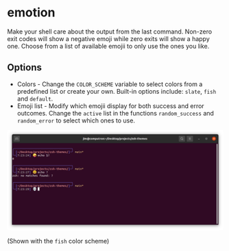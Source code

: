 # emotion

Make your shell care about the output from the last command. Non-zero exit codes will show a negative emoji while zero exits will show a happy one. Choose from a list of available emojii to only use the ones you like.

## Options

- Colors - Change the `COLOR_SCHEME` variable to select colors from a predefined list or create your own. Built-in options include: `slate`, `fish` and `default`.
- Emoji list - Modify which emojii display for both success and error outcomes. Change the `active` list in the functions `random_success` and `random_error` to select which ones to use.

![emotion](preview.png?raw=true)

(Shown with the `fish` color scheme)